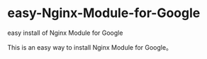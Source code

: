 # easy-Nginx-Module-for-Google
easy install of Nginx Module for Google

This is an easy way to install Nginx Module for Google。
